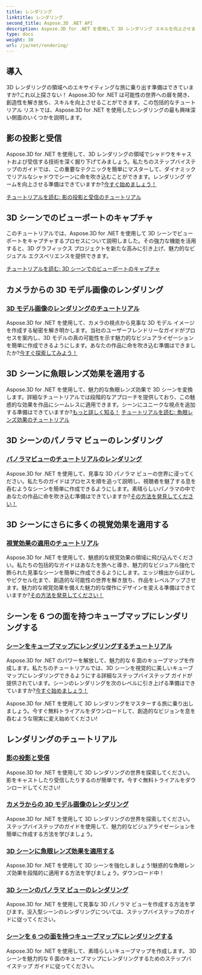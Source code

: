 ```yaml
---
title: レンダリング
linktitle: レンダリング
second_title: Aspose.3D .NET API
description: Aspose.3D for .NET を使用して 3D レンダリング スキルを向上させましょう。影を落としたり、魅力的なビジュアライゼーションを作成したり、魚眼レンズ効果を適用したりできます。
type: docs
weight: 30
url: /ja/net/rendering/
---
```

## 導入

3D レンダリングの領域へのエキサイティングな旅に乗り出す準備はできていますか?これ以上探さない！ Aspose.3D for .NET は可能性の世界への扉を開き、創造性を解き放ち、スキルを向上させることができます。この包括的なチュートリアル リストでは、Aspose.3D for .NET を使用したレンダリングの最も興味深い側面のいくつかを説明します。

## 影の投影と受信
Aspose.3D for .NET を使用して、3D レンダリングの領域でシャドウをキャストおよび受信する技術を深く掘り下げてみましょう。私たちのステップバイステップのガイドでは、この重要なテクニックを簡単にマスターして、ダイナミックでリアルなシャドウでシーンに命を吹き込むことができます。レンダリング ゲームを向上させる準備はできていますか?[今すぐ始めましょう！](./cast-receive-shadows/)

[チュートリアルを読む: 影の投影と受信のチュートリアル](./cast-receive-shadows/)


## 3D シーンでのビューポートのキャプチャ
このチュートリアルでは、Aspose.3D for .NET を使用して 3D シーンでビューポートをキャプチャするプロセスについて説明しました。その強力な機能を活用すると、3D グラフィックス プロジェクトを新たな高みに引き上げ、魅力的なビジュアル エクスペリエンスを提供できます。

[チュートリアルを読む: 3D シーンでのビューポートのキャプチャ](./capture-viewport/)


## カメラからの 3D モデル画像のレンダリング
### [3D モデル画像のレンダリングのチュートリアル](./render-3d-model-image/)
Aspose.3D for .NET を使用して、カメラの視点から見事な 3D モデル イメージを作成する秘密を解き明かします。当社のユーザーフレンドリーなガイドがプロセスを案内し、3D モデルの真の可能性を示す魅力的なビジュアライゼーションを簡単に作成できるようにします。あなたの作品に命を吹き込む準備はできましたか?[今すぐ探索してみよう！](./render-3d-model-image/)

## 3D シーンに魚眼レンズ効果を適用する
Aspose.3D for .NET を使用して、魅力的な魚眼レンズ効果で 3D シーンを変換します。詳細なチュートリアルでは段階的なアプローチを提供しており、この魅惑的な効果を作品にシームレスに適用できます。シーンにユニークな視点を追加する準備はできていますか?[もっと詳しく知る！](./fisheye-lens-effect-3d-scene/)
[チュートリアルを読む: 魚眼レンズ効果のチュートリアル](./fisheye-lens-effect-3d-scene/)

## 3D シーンのパノラマ ビューのレンダリング
### [パノラマビューのチュートリアルのレンダリング](./render-panorama-view/)
Aspose.3D for .NET を使用して、見事な 3D パノラマ ビューの世界に浸ってください。私たちのガイドはプロセスを順を追って説明し、視聴者を魅了する息を呑むようなシーンを簡単に作成できるようにします。素晴らしいパノラマの中であなたの作品に命を吹き込む準備はできていますか?[その方法を発見してください！](./render-panorama-view/)

## 3D シーンにさらに多くの視覚効果を適用する
### [視覚効果の適用のチュートリアル](./apply-visual-effects/)
Aspose.3D for .NET を使用して、魅惑的な視覚効果の領域に飛び込んでください。私たちの包括的なガイドはあなたを旅へと導き、魅力的なビジュアル強化で飾られた見事なシーンを簡単に作成できるようにします。エッジ検出からぼかしやピクセル化まで、創造的な可能性の世界を解き放ち、作品をレベルアップさせます。魅力的な視覚効果を備えた魅力的な傑作にデザインを変える準備はできていますか?[その方法を発見してください！](./apply-visual-effects/)

## シーンを 6 つの面を持つキューブマップにレンダリングする
### [シーンをキューブマップにレンダリングするチュートリアル](./render-scene-cubemap/)
Aspose.3D for .NET のパワーを解放して、魅力的な 6 面のキューブマップを作成します。私たちのチュートリアルでは、3D シーンを視覚的に美しいキューブマップにレンダリングできるようにする詳細なステップバイステップ ガイドが提供されています。シーンのレンダリングを次のレベルに引き上げる準備はできていますか?[今すぐ始めましょう！](./render-scene-cubemap/)

Aspose.3D for .NET を使用して 3D レンダリングをマスターする旅に乗り出しましょう。今すぐ無料トライアルをダウンロードして、創造的なビジョンを息を呑むような現実に変え始めてください!
## レンダリングのチュートリアル
### [影の投影と受信](./cast-receive-shadows/)
Aspose.3D for .NET を使用して 3D レンダリングの世界を探索してください。影をキャストしたり受信したりするのが簡単です。今すぐ無料トライアルをダウンロードしてください!
### [カメラからの 3D モデル画像のレンダリング](./render-3d-model-image/)
Aspose.3D for .NET を使用して 3D レンダリングの世界を探索してください。ステップバイステップのガイドを使用して、魅力的なビジュアライゼーションを簡単に作成する方法を学びましょう。
### [3D シーンに魚眼レンズ効果を適用する](./fisheye-lens-effect-3d-scene/)
Aspose.3D for .NET を使用して 3D シーンを強化しましょう!魅惑的な魚眼レンズ効果を段階的に適用する方法を学びましょう。ダウンロード中！
### [3D シーンのパノラマ ビューのレンダリング](./render-panorama-view/)
Aspose.3D for .NET を使用して見事な 3D パノラマ ビューを作成する方法を学びます。没入型シーンのレンダリングについては、ステップバイステップのガイドに従ってください。
### [シーンを 6 つの面を持つキューブマップにレンダリングする](./render-scene-cubemap/)
Aspose.3D for .NET を使用して、素晴らしいキューブマップを作成します。 3D シーンを魅力的な 6 面のキューブマップにレンダリングするためのステップバイステップ ガイドに従ってください。